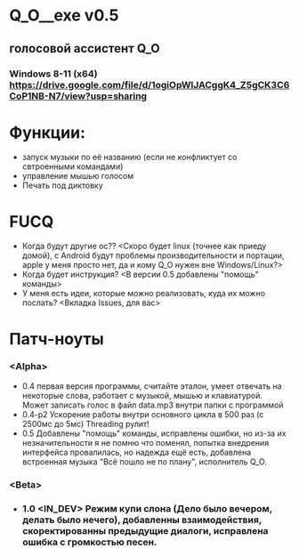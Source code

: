 # Q_O__exe v0.5
## голосовой ассистент Q_O
### Windows 8-11 (x64) https://drive.google.com/file/d/1ogiOpWIJACggK4_Z5gCK3C6CoP1NB-N7/view?usp=sharing
# Функции:
- запуск музыки по её названию (если не конфликтует со свтроенными командами)
- управление мышью голосом
- Печать под диктовку
# FUCQ
- Когда будут другие ос?? <Скоро будет linux (точнее как приеду домой), с Android будут проблемы производительности и портации, apple у меня просто нет, да и кому Q_O нужен вне Windows/Linux?>
- Когда будет инструкция? <В версии 0.5 добавлены "помощь" команды>
- У меня есть идеи, которые можно реализовать, куда их можно послать? <Вкладка Issues, для вас>
# Патч-ноуты
### \<Alpha\>
- 0.4 первая версия программы, считайте эталон, умеет отвечать на некоторые слова, работает с музыкой, мышью и клавиатурой. Может записать голос в файл data.mp3 внутри папки с программой
- 0.4-p2 Ускорение работы внутри основного цикла в 500 раз (с 2500мс до 5мс) Threading рулит!
- 0.5 Добавлены "помощь" команды, исправлены ошибки, но из-за их незначительности я не помню что поменял, попытка внедрения интерфейса провалилась, но надежда ещё есть, добавлена встроенная музыка "Всё пошло не по плану", исполнитель Q_O.
### \<Beta\>
- ### 1.0 \<IN_DEV\> Режим купи слона (Дело было вечером, делать было нечего), добавленны взаимодействия, скоректированны предыдущие диалоги, исправлена ошибка с громкостью песен.
